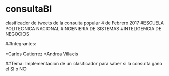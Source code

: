 # consultaBI
clasificador de tweets de la consulta popular 4 de Febrero 2017
#ESCUELA POLITECNICA NACIONAL
#INGENIERIA DE SISTEMAS
#INTELIGENCIA DE NEGOCIOS

##Integrantes:

*Carlos Gutierrez
*Andrea Villacis

##Tema:
Implementacion de un clasificador para saber si la consulta gano el SI o NO

